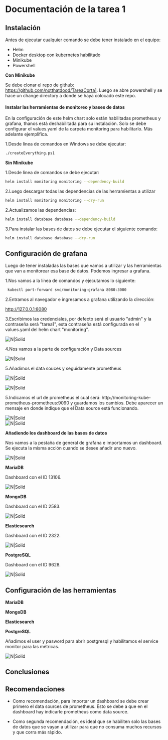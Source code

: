 # **Documentación de la tarea 1**

## **Instalación**

  
Antes de ejecutar cualquier comando se debe tener instalado en el equipo:
* Helm
* Docker desktop con kubernetes habilitado
* Minikube
* Powershell

**Con Minikube**  

Se debe clonar el repo de github: https://github.com/notthatdood/TareaCorta1.
Luego se abre powershell y se hace un change directory a donde se haya colocado este repo.

#### Instalar las herramientas de monitoreo y bases de datos
En la configuración de este helm chart solo están habilitadas prometheus y grafana, thanos está deshabilitada para su instalación. Solo se debe configurar el values.yaml de la carpeta monitoring para habilitarlo. Más adelante ejemplifica.  

1.Desde línea de comandos en Windows se debe ejecutar:
```sh
./createEverything.ps1
```  
**Sin Minikube**  

1.Desde línea de comandos se debe ejecutar:
```sh
helm install monitoring monitoring --dependency-build
```  
2.Luego descargar todas las dependencias de las herramientas a utilizar
```sh
helm install monitoring monitoring --dry-run
```  
2.Actualizamos las dependencias:  
```sh
helm install database database --dependency-build
```  
3.Para instalar las bases de datos se debe ejecutar el siguiente comando:  
```sh
helm install database database --dry-run
```
## **Configuración de grafana**

Luego de tener instaladas las bases que vamos a utilizar y las herramientas que van a monitorear esa base de datos. Podemos ingresar a grafana.  

1.Nos vamos a la línea de comandos y ejecutamos lo siguiente:
```sh
 kubectl port-forward svc/monitoring-grafana 8080:3000
```  
  
2.Entramos al navegador e ingresamos a grafana utilizando la dirección:  

http://127.0.0.1:8080

3.Escribimos las credenciales, por defecto será el usuario "admin" y la contraseña será "tarea1", esta contraseña está configurada en el values.yaml del helm chart "monitoring".

![N|Solid](https://i.pinimg.com/564x/59/67/f5/5967f5e69af4fd8c478b30827091462a.jpg)  

4.Nos vamos a la parte de configuración y Data sources  

![N|Solid](https://i.pinimg.com/originals/68/c9/f3/68c9f3724b86c67ea6858e56d9ebf2d2.jpg)  

5.Añadimos el data souces y seguidamente prometheus 

![N|Solid](https://i.pinimg.com/originals/ed/bb/a7/edbba713ff4d5a96e3bf25258d59cb68.jpg)  

![N|Solid](https://i.pinimg.com/originals/04/bc/e6/04bce615e432a85d4e588fe5bf958ebc.jpg)  

5.Indicamos el url de prometheus el cual será: http://monitoring-kube-prometheus-prometheus:9090  y guardamos los cambios. Debe aparecer un mensaje en donde indique que el Data source está funcionando.

![N|Solid](https://i.pinimg.com/originals/81/aa/d7/81aad70ee0eaf0518108d06a3712dbf6.jpg)  
![N|Solid](https://i.pinimg.com/originals/ee/5a/ef/ee5aefb88578c083f766c07441381145.jpg)  

**Añadiendo los dashboard de las bases de datos**  
  
Nos vamos a la pestaña de general de grafana e importamos un dashboard. Se ejecuta la misma acción cuando se desee añadir uno nuevo.  

![N|Solid](https://i.pinimg.com/originals/b4/4d/3d/b44d3dc006c9993d9d1eb4ec2872aa48.jpg)  

**MariaDB**  

Dashboard con el ID 13106.  

![N|Solid](https://i.pinimg.com/originals/b0/cb/e6/b0cbe6abc78b767ce2433ac20562d5ba.jpg)
  
**MongoDB**  

Dashboard con el ID 2583.  

![N|Solid](https://i.pinimg.com/originals/21/e5/5d/21e55d678eff510fb90fe275a6fd2a0e.jpg)
  
**Elasticsearch**  

Dashboard con el ID 2322.  

![N|Solid](https://i.pinimg.com/originals/f6/ab/21/f6ab215a41d38dd6554a3ed3ac1e7857.jpg) 
  
**PostgreSQL**  

Dashboard con el ID 9628.  

![N|Solid](https://i.pinimg.com/originals/e8/33/b3/e833b391b4db639ac3297eab44d5107c.jpg)


## **Configuración de las herramientas**  

**MariaDB**  
  
**MongoDB**  
  
**Elasticsearch**  
  
**PostgreSQL**  

Añadimos el user y pasword para abrir postgresql y habilitamos el service monitor para las métricas.

![N|Solid](https://i.pinimg.com/originals/64/e7/34/64e7341ee9bf014d6b53b067e614c6d2.jpg)
  
  
## **Conclusiones**  
  
## **Recomendaciones**  

* Como recomendación, para importar un dashboard se debe crear primero el data sources de prometheus. Esto se debe a que en el dashboard hay indicarle prometheus como data source.  

* Como segunda recomendación, es ideal que se habiliten solo las bases de datos que se vayan a utilizar para que no consuma muchos recursos y que corra más rápido.
